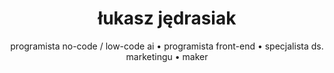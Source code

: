 ---
title: "łukasz jędrasiak"
shortTitle: "strona główna"
headtitle: "programista no-code / low-code ai"
subtitle: "programista no-code / low-code ai • programista front-end • specjalista ds. marketingu • maker"
---